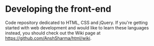 # Developing the front-end
Code repository dedicated to HTML, CSS and jQuery. If you're getting started with web development and would like to learn these languages instead, you should check out the Wiki page at https://github.com/AnshSharma/html/wiki.
